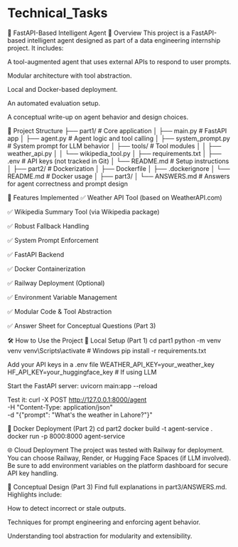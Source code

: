# Technical_Tasks

🧠 FastAPI-Based Intelligent Agent
📌 Overview
This project is a FastAPI-based intelligent agent designed as part of a data engineering internship project. It includes:

A tool-augmented agent that uses external APIs to respond to user prompts.

Modular architecture with tool abstraction.

Local and Docker-based deployment.

An automated evaluation setup.

A conceptual write-up on agent behavior and design choices.

📁 Project Structure
├── part1/                    # Core application
│   ├── main.py               # FastAPI app
│   ├── agent.py              # Agent logic and tool calling
│   ├── system_prompt.py      # System prompt for LLM behavior
│   ├── tools/                # Tool modules
│   │   ├── weather_api.py
│   │   └── wikipedia_tool.py
│   ├── requirements.txt
│   ├── .env                  # API keys (not tracked in Git)
│   └── README.md             # Setup instructions
│
├── part2/                    # Dockerization
│   ├── Dockerfile
│   ├── .dockerignore
│   └── README.md             # Docker usage
│
├── part3/
│   └── ANSWERS.md            # Answers for agent correctness and prompt design

🚀 Features Implemented
✅ Weather API Tool (based on WeatherAPI.com)

✅ Wikipedia Summary Tool (via Wikipedia package)

✅ Robust Fallback Handling

✅ System Prompt Enforcement

✅ FastAPI Backend

✅ Docker Containerization

✅ Railway Deployment (Optional)

✅ Environment Variable Management

✅ Modular Code & Tool Abstraction

✅ Answer Sheet for Conceptual Questions (Part 3)


🛠 How to Use the Project
🔧 Local Setup (Part 1)
cd part1
python -m venv venv
venv\Scripts\activate      # Windows
pip install -r requirements.txt

Add your API keys in a .env file
WEATHER_API_KEY=your_weather_key
HF_API_KEY=your_huggingface_key   # If using LLM

Start the FastAPI server:
uvicorn main:app --reload

Test it:
curl -X POST http://127.0.0.1:8000/agent \
  -H "Content-Type: application/json" \
  -d "{\"prompt\": \"What's the weather in Lahore?\"}"

🐳 Docker Deployment (Part 2)
cd part2
docker build -t agent-service .
docker run -p 8000:8000 agent-service


🌐 Cloud Deployment 
The project was tested with Railway for deployment. 
You can choose Railway, Render, or Hugging Face Spaces (if LLM involved). 
Be sure to add environment variables on the platform dashboard for secure API key handling.


📘 Conceptual Design (Part 3)
Find full explanations in part3/ANSWERS.md. Highlights include:

How to detect incorrect or stale outputs.

Techniques for prompt engineering and enforcing agent behavior.

Understanding tool abstraction for modularity and extensibility.




